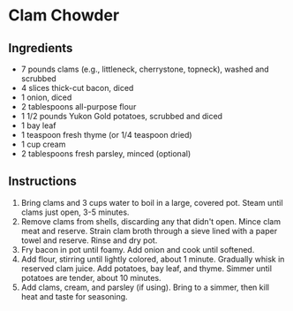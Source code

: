 # Clam Chowder

## Ingredients

- 7 pounds clams (e.g., littleneck, cherrystone, topneck), washed and scrubbed
- 4 slices thick-cut bacon, diced
- 1 onion, diced
- 2 tablespoons all-purpose flour
- 1 1/2 pounds Yukon Gold potatoes, scrubbed and diced
- 1 bay leaf
- 1 teaspoon fresh thyme (or 1/4 teaspoon dried)
- 1 cup cream
- 2 tablespoons fresh parsley, minced (optional)

## Instructions

1. Bring clams and 3 cups water to boil in a large, covered pot. Steam until clams just open, 3-5 minutes.
2. Remove clams from shells, discarding any that didn't open. Mince clam meat and reserve. Strain clam broth through a sieve lined with a paper towel and reserve. Rinse and dry pot.
3. Fry bacon in pot until foamy. Add onion and cook until softened.
4. Add flour, stirring until lightly colored, about 1 minute. Gradually whisk in reserved clam juice. Add potatoes, bay leaf, and thyme. Simmer until potatoes are tender, about 10 minutes.
5. Add clams, cream, and parsley (if using). Bring to a simmer, then kill heat and taste for seasoning.
